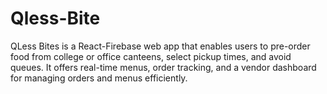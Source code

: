 # Qless-Bite
QLess Bites is a React-Firebase web app that enables users to pre-order food from college or office canteens, select pickup times, and avoid queues. It offers real-time menus, order tracking, and a vendor dashboard for managing orders and menus efficiently.
